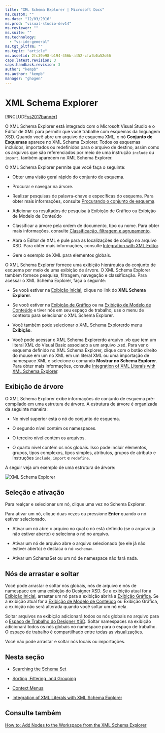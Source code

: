 ```yaml
---
title: "XML Schema Explorer | Microsoft Docs"
ms.custom: ""
ms.date: "12/03/2016"
ms.prod: "visual-studio-dev14"
ms.reviewer: ""
ms.suite: ""
ms.technology: 
  - "vs-ide-general"
ms.tgt_pltfrm: ""
ms.topic: "article"
ms.assetid: 2fc39e98-b194-456b-a452-cfafb0a52d66
caps.latest.revision: 3
caps.handback.revision: 3
author: "kempb"
ms.author: "kempb"
manager: "ghogen"
---
```

# XML Schema Explorer
[!INCLUDE[vs2017banner](../code-quality/includes/vs2017banner.md)]

O XML Schema Explorer está integrado com o Microsoft Visual Studio e o Editor de XML para permitir que você trabalhe com esquemas da linguagem XSD.  Quando você abre um arquivo de esquema XML, o nó **Conjunto de Esquemas** aparece no XML Schema Explorer.  Todos os esquemas incluídos, importados ou redefinidos para o arquivo de destino, assim como os arquivos que são referenciados por meio de uma instrução `include` ou `import`, também aparecem no XML Schema Explorer.  
  
 O XML Schema Explorer permite que você faça o seguinte:  
  
-   Obter uma visão geral rápido do conjunto de esquema.  
  
-   Procurar e navegar na árvore.  
  
-   Realizar pesquisas de palavra\-chave e específicas do esquema.  Para obter mais informações, consulte [Procurando o conjunto de esquema](../xml-tools/searching-the-schema-set.md).  
  
-   Adicionar os resultados de pesquisa à Exibição de Gráfico ou Exibição de Modelo de Conteúdo  
  
-   Classificar a árvore pela ordem de documento, tipo ou nome.  Para obter mais informações, consulte [Classificação, filtragem e agrupamento](../xml-tools/sorting-filtering-and-grouping-xml-schema-explorer.md).  
  
-   Abra o Editor de XML e pule para as localizações de código no arquivo XSD.  Para obter mais informações, consulte [Integration with XML Editor](../xml-tools/integration-with-xml-editor.md).  
  
-   Gere o exemplo de XML para elementos globais.  
  
 O XML Schema Explorer fornece uma exibição hierárquica do conjunto de esquema por meio de uma exibição de árvore.  O XML Schema Explorer também fornece pesquisa, filtragem, navegação e classificação.  Para acessar o XML Schema Explorer, faça o seguinte:  
  
-   Se você estiver na [Exibição Inicial](../xml-tools/start-view.md), clique no link do **XML Schema Explorer**.  
  
-   Se você estiver na [Exibição de Gráfico](../xml-tools/graph-view.md) ou na [Exibição de Modelo de Conteúdo](../xml-tools/content-model-view.md) e tiver nós em seu espaço de trabalho, use o menu de contexto para selecionar o XML Schema Explorer.  
  
-   Você também pode selecionar o XML Schema Explorerdo menu **Exibição**.  
  
-   Você pode acessar o XML Schema Explorerdo arquivo .vb que tem um literal XML do Visual Basic associado a um arquivo .xsd.  Para ver o esquema definido no XML Schema Explorer, clique com o botão direito do mouse em um nó XML em um literal XML ou uma importação de namespace XML e selecione o comando **Mostrar no Schema Explorer**.  Para obter mais informações, consulte [Integration of XML Literals with XML Schema Explorer](../xml-tools/integration-of-xml-literals-with-xml-schema-explorer.md).  
  
## Exibição de árvore  
 O XML Schema Explorer exibe informações de conjunto de esquema pré\-compilado em uma estrutura de árvore.  A estrutura de árvore é organizada da seguinte maneira:  
  
-   No nível superior está o nó do conjunto de esquema.  
  
-   O segundo nível contém os namespaces.  
  
-   O terceiro nível contém os arquivos.  
  
-   O quarto nível contém os nós globais.  Isso pode incluir elementos, grupos, tipos complexos, tipos simples, atributos, grupos de atributo e instruções `include`, `import` e `redefine`.  
  
 A seguir veja um exemplo de uma estrutura de árvore:  
  
 ![XML Schema Explorer](~/docs/xml-tools/media/xmlschemaexplorer.gif "XMLSchemaExplorer")  
  
## Seleção e ativação  
 Para realçar e selecionar um nó, clique uma vez no Schema Explorer.  
  
 Para ativar um nó, clique duas vezes ou pressione **Enter** quando o nó estiver selecionado.  
  
-   Ativar um nó abre o arquivo no qual o nó está definido \(se o arquivo já não estiver aberto\) e seleciona o nó no arquivo.  
  
-   Ativar um nó de arquivo abre o arquivo selecionado \(se ele já não estiver aberto\) e destaca o nó `<schema>`.  
  
-   Ativar um SchemaSet ou um nó de namespace não fará nada.  
  
## Nós de arrastar e soltar  
 Você pode arrastar e soltar nós globais, nós de arquivo e nós de namespace em uma exibição do Designer XSD.  Se a exibição atual for a [Exibição Inicial](../xml-tools/start-view.md), arrastar um nó para a exibição abrirá a [Exibição Gráfica](../xml-tools/graph-view.md).  Se a exibição atual for a [Exibição de Modelo de Conteúdo](../xml-tools/content-model-view.md) ou Exibição Gráfica, a exibição não será alterada quando você soltar um nó nela.  
  
 Soltar arquivos na exibição adicionará todos os nós globais no arquivo para o [Espaço de Trabalho do Designer XSD](../xml-tools/xml-schema-designer-workspace.md).  Soltar namespaces na exibição adicionará todos os nós globais no namespace para o espaço de trabalho.  O espaço de trabalho é compartilhado entre todas as visualizações.  
  
 Você não pode arrastar e soltar nós locais ou importações.  
  
## Nesta seção  
  
-   [Searching the Schema Set](../xml-tools/searching-the-schema-set.md)  
  
-   [Sorting, Filtering, and Grouping](../xml-tools/sorting-filtering-and-grouping-xml-schema-explorer.md)  
  
-   [Context Menus](../xml-tools/context-menus-xml-schema-explorer.md)  
  
-   [Integration of XML Literals with XML Schema Explorer](../xml-tools/integration-of-xml-literals-with-xml-schema-explorer.md)  
  
## Consulte também  
 [How to: Add Nodes to the Workspace from the XML Schema Explorer](../Topic/How%20to:%20Add%20Nodes%20to%20the%20Workspace%20from%20the%20XML%20Schema%20Explorer.md)